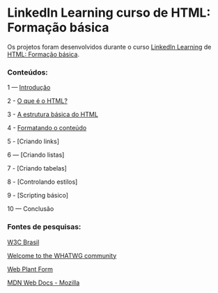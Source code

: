 # LinkedIn Learning curso de HTML: Formação básica

Os projetos foram desenvolvidos durante o curso 
[LinkedIn Learning](https://www.linkedin.com/learning/) 
de 
[HTML: Formação básica](https://www.linkedin.com/learning/html-formacao-basica/quer-criar-seu-proprio-site?autoplay=true).

<h3>Conteúdos:</h3>

1 — [Introdução](https://pt.wikipedia.org/wiki/HTML)

2 - [O que é o HTML?](https://github.com/alexandresantosal91/linkedin-learning-html-formacao-basica/tree/main/projetos/Capitulo_1)

3 - [A estrutura básica do HTML](https://github.com/alexandresantosal91/linkedin-learning-html-formacao-basica/tree/main/projetos/Capitulo_2)

4 - [Formatando o conteúdo](https://github.com/alexandresantosal91/linkedin-learning-html-formacao-basica/tree/main/projetos/Capitulo_4)

5 - [Criando links]

6 — [Criando listas]

7 - [Criando tabelas]

8 - [Controlando estilos]

9 - [Scripting básico]

10 — Conclusão

<body>
    <h3>Fontes de pesquisas:</h3>
    <p><a href="https://www.w3c.br">W3C Brasil</a></p>
    <p><a href="https://whatwg.org">Welcome to the WHATWG community</a></p>
    <p><a href="https://webplatform.github.io">Web Plant Form</a></p>
    <p><a href="https://developer.mozilla.org">MDN Web Docs - Mozilla</a></p>
</body>

